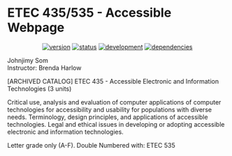 # ETEC 435/535 - Accessible Webpage
<p align="center">
    <a href="#version">
        <img src="https://img.shields.io/badge/version-1.0-lightblue.svg"
            alt="version"></a>
    <a href="#status">
        <img src="https://img.shields.io/badge/project-stable build-green.svg"
            alt="status"></a>
         <a href="#development">
        <img src="https://img.shields.io/badge/development-complete-green.svg"
            alt="development"></a>
     <a href="#dependencies">
        <img src="https://img.shields.io/badge/html- javascript, css-yellowgreen.svg"
            alt="dependencies"></a>
</p>
Johnjimy Som <br />
Instructor: Brenda Harlow
	
[ARCHIVED CATALOG]
ETEC 435 - Accessible Electronic and Information Technologies
(3 units)

Critical use, analysis and evaluation of computer applications of computer technologies for accessibility and usability for populations with diverse needs. Terminology, design principles, and applications of accessible technologies. Legal and ethical issues in developing or adopting accessible electronic and information technologies.

Letter grade only (A-F). Double Numbered with: ETEC 535 
